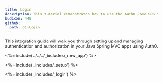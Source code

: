 ```yaml
---
title: Login
description: This tutorial demonstrates how to use the Auth0 Java SDK to add authentication to your Java Spring web app.
budicon: 448
github:
  path: 01-Login
---
```

This integration guide will walk you through setting up and managing authentication and authorization in your Java Spring MVC apps using Auth0.

<%= include('../../../_includes/_new_app') %>

<%= include('_includes/_setup') %>

<%= include('_includes/_login') %>
